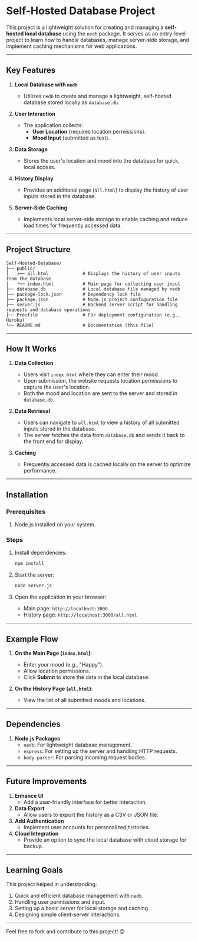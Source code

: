 # Self-Hosted Database Project  

This project is a lightweight solution for creating and managing a **self-hosted local database** using the `nedb` package. It serves as an entry-level project to learn how to handle databases, manage server-side storage, and implement caching mechanisms for web applications.

---

## Key Features  

1. **Local Database with `nedb`**  
   - Utilizes `nedb` to create and manage a lightweight, self-hosted database stored locally as `database.db`.  

2. **User Interaction**  
   - The application collects:  
     - **User Location** (requires location permissions).  
     - **Mood Input** (submitted as text).  

3. **Data Storage**  
   - Stores the user's location and mood into the database for quick, local access.  

4. **History Display**  
   - Provides an additional page (`all.html`) to display the history of user inputs stored in the database.  

5. **Server-Side Caching**  
   - Implements local server-side storage to enable caching and reduce load times for frequently accessed data.  

---

## Project Structure  

```
Self-Hosted-Database/  
├── public/  
│   ├── all.html             # Displays the history of user inputs from the database  
│   └── index.html           # Main page for collecting user input  
├── database.db              # Local database file managed by nedb  
├── package-lock.json        # Dependency lock file  
├── package.json             # Node.js project configuration file  
├── server.js                # Backend server script for handling requests and database operations  
├── Procfile                 # For deployment configuration (e.g., Heroku)  
└── README.md                # Documentation (this file)  
```  

---

## How It Works  

1. **Data Collection**  
   - Users visit `index.html` where they can enter their mood.  
   - Upon submission, the website requests location permissions to capture the user's location.  
   - Both the mood and location are sent to the server and stored in `database.db`.  

2. **Data Retrieval**  
   - Users can navigate to `all.html` to view a history of all submitted inputs stored in the database.  
   - The server fetches the data from `database.db` and sends it back to the front end for display.  

3. **Caching**  
   - Frequently accessed data is cached locally on the server to optimize performance.  

---

## Installation  

### Prerequisites  
1. Node.js installed on your system.  

### Steps  

1. Install dependencies:  
   ```bash  
   npm install  
   ```  

2. Start the server:  
   ```bash  
   node server.js  
   ```  

3. Open the application in your browser:  
   - Main page: `http://localhost:3000`  
   - History page: `http://localhost:3000/all.html`  

---

## Example Flow  

1. **On the Main Page (`index.html`)**:  
   - Enter your mood (e.g., "Happy").  
   - Allow location permissions.  
   - Click **Submit** to store the data in the local database.  

2. **On the History Page (`all.html`)**:  
   - View the list of all submitted moods and locations.  

---

## Dependencies  

1. **Node.js Packages**  
   - `nedb`: For lightweight database management.  
   - `express`: For setting up the server and handling HTTP requests.  
   - `body-parser`: For parsing incoming request bodies.  

---

## Future Improvements  

1. **Enhance UI**  
   - Add a user-friendly interface for better interaction.  
2. **Data Export**  
   - Allow users to export the history as a CSV or JSON file.  
3. **Add Authentication**  
   - Implement user accounts for personalized histories.  
4. **Cloud Integration**  
   - Provide an option to sync the local database with cloud storage for backup.  

---

## Learning Goals  

This project helped in understanding:  
1. Quick and efficient database management with `nedb`.  
2. Handling user permissions and input.  
3. Setting up a basic server for local storage and caching.  
4. Designing simple client-server interactions.  

---

Feel free to fork and contribute to this project! 😊